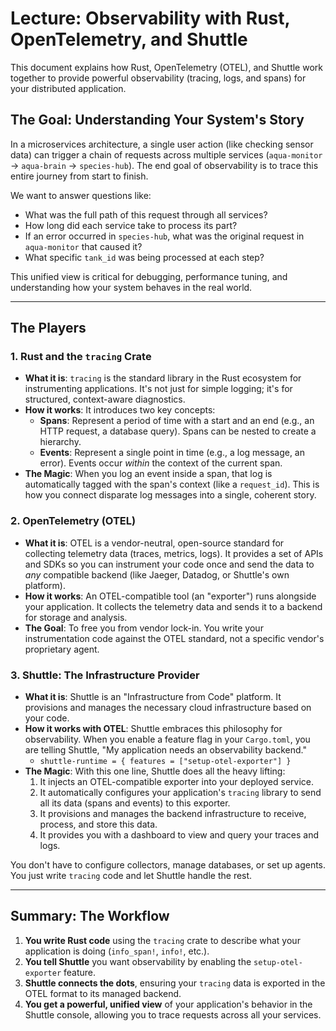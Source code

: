 # Lecture: Observability with Rust, OpenTelemetry, and Shuttle

This document explains how Rust, OpenTelemetry (OTEL), and Shuttle work together to provide powerful observability (tracing, logs, and spans) for your distributed application.

## The Goal: Understanding Your System's Story

In a microservices architecture, a single user action (like checking sensor data) can trigger a chain of requests across multiple services (`aqua-monitor` -> `aqua-brain` -> `species-hub`). The end goal of observability is to trace this entire journey from start to finish.

We want to answer questions like:
- What was the full path of this request through all services?
- How long did each service take to process its part?
- If an error occurred in `species-hub`, what was the original request in `aqua-monitor` that caused it?
- What specific `tank_id` was being processed at each step?

This unified view is critical for debugging, performance tuning, and understanding how your system behaves in the real world.

---

## The Players

### 1. Rust and the `tracing` Crate

- **What it is**: `tracing` is the standard library in the Rust ecosystem for instrumenting applications. It's not just for simple logging; it's for structured, context-aware diagnostics.
- **How it works**: It introduces two key concepts:
    - **Spans**: Represent a period of time with a start and an end (e.g., an HTTP request, a database query). Spans can be nested to create a hierarchy.
    - **Events**: Represent a single point in time (e.g., a log message, an error). Events occur *within* the context of the current span.
- **The Magic**: When you log an event inside a span, that log is automatically tagged with the span's context (like a `request_id`). This is how you connect disparate log messages into a single, coherent story.

### 2. OpenTelemetry (OTEL)

- **What it is**: OTEL is a vendor-neutral, open-source standard for collecting telemetry data (traces, metrics, logs). It provides a set of APIs and SDKs so you can instrument your code once and send the data to *any* compatible backend (like Jaeger, Datadog, or Shuttle's own platform).
- **How it works**: An OTEL-compatible tool (an "exporter") runs alongside your application. It collects the telemetry data and sends it to a backend for storage and analysis.
- **The Goal**: To free you from vendor lock-in. You write your instrumentation code against the OTEL standard, not a specific vendor's proprietary agent.

### 3. Shuttle: The Infrastructure Provider

- **What it is**: Shuttle is an "Infrastructure from Code" platform. It provisions and manages the necessary cloud infrastructure based on your code.
- **How it works with OTEL**: Shuttle embraces this philosophy for observability. When you enable a feature flag in your `Cargo.toml`, you are telling Shuttle, "My application needs an observability backend."
    - `shuttle-runtime = { features = ["setup-otel-exporter"] }`
- **The Magic**: With this one line, Shuttle does all the heavy lifting:
    1.  It injects an OTEL-compatible exporter into your deployed service.
    2.  It automatically configures your application's `tracing` library to send all its data (spans and events) to this exporter.
    3.  It provisions and manages the backend infrastructure to receive, process, and store this data.
    4.  It provides you with a dashboard to view and query your traces and logs.

You don't have to configure collectors, manage databases, or set up agents. You just write `tracing` code and let Shuttle handle the rest.

---

## Summary: The Workflow

1.  **You write Rust code** using the `tracing` crate to describe what your application is doing (`info_span!`, `info!`, etc.).
2.  **You tell Shuttle** you want observability by enabling the `setup-otel-exporter` feature.
3.  **Shuttle connects the dots**, ensuring your `tracing` data is exported in the OTEL format to its managed backend.
4.  **You get a powerful, unified view** of your application's behavior in the Shuttle console, allowing you to trace requests across all your services.
